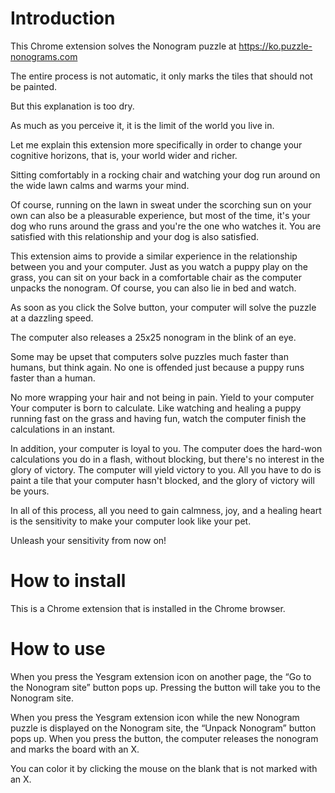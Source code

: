 
Introduction
============
This Chrome extension solves the Nonogram puzzle at https://ko.puzzle-nonograms.com

The entire process is not automatic, it only marks the tiles that should not be painted.
 
But this explanation is too dry.
 
As much as you perceive it, it is the limit of the world you live in.

Let me explain this extension more specifically in order to change your cognitive horizons, that is, your world wider and richer.
 
Sitting comfortably in a rocking chair and watching your dog run around on the wide lawn calms and warms your mind.
 
Of course, running on the lawn in sweat under the scorching sun on your own can also be a pleasurable experience, but most of the time, it's your dog who runs around the grass and you're the one who watches it. You are satisfied with this relationship and your dog is also satisfied.

This extension aims to provide a similar experience in the relationship between you and your computer. Just as you watch a puppy play on the grass, you can sit on your back in a comfortable chair as the computer unpacks the nonogram. Of course, you can also lie in bed and watch.

As soon as you click the Solve button, your computer will solve the puzzle at a dazzling speed.

The computer also releases a 25x25 nonogram in the blink of an eye.

Some may be upset that computers solve puzzles much faster than humans, but think again. No one is offended just because a puppy runs faster than a human.

No more wrapping your hair and not being in pain. Yield to your computer Your computer is born to calculate. Like watching and healing a puppy running fast on the grass and having fun, watch the computer finish the calculations in an instant.
 
In addition, your computer is loyal to you. The computer does the hard-won calculations you do in a flash, without blocking, but there's no interest in the glory of victory. The computer will yield victory to you. All you have to do is paint a tile that your computer hasn't blocked, and the glory of victory will be yours.

In all of this process, all you need to gain calmness, joy, and a healing heart is the sensitivity to make your computer look like your pet.

Unleash your sensitivity from now on!


How to install
==============
This is a Chrome extension that is installed in the Chrome browser.


How to use
==========
When you press the Yesgram extension icon on another page, the “Go to the Nonogram site” button pops up. Pressing the button will take you to the Nonogram site.

When you press the Yesgram extension icon while the new Nonogram puzzle is displayed on the Nonogram site, the “Unpack Nonogram” button pops up. When you press the button, the computer releases the nonogram and marks the board with an X.

You can color it by clicking the mouse on the blank that is not marked with an X.


